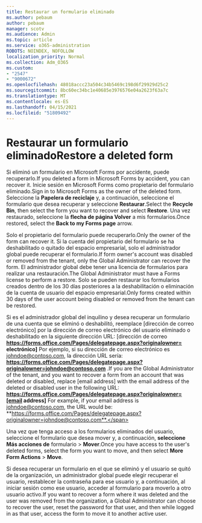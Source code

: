```yaml
---
title: Restaurar un formulario eliminado
ms.author: pebaum
author: pebaum
manager: scotv
ms.audience: Admin
ms.topic: article
ms.service: o365-administration
ROBOTS: NOINDEX, NOFOLLOW
localization_priority: Normal
ms.collection: Adm_O365
ms.custom:
- "2547"
- "9000672"
ms.openlocfilehash: 48018accc23a504c34b5469c198d6f29929d25c2
ms.sourcegitcommit: 8bc60ec34bc1e40685e3976576e04a2623f63a7c
ms.translationtype: MT
ms.contentlocale: es-ES
ms.lasthandoff: 04/15/2021
ms.locfileid: "51809492"
---
```

# <a name="restore-a-deleted-form"></a><span data-ttu-id="db516-102">Restaurar un formulario eliminado</span><span class="sxs-lookup"><span data-stu-id="db516-102">Restore a deleted form</span></span>

<span data-ttu-id="db516-103">Si eliminó un formulario en Microsoft Forms por accidente, puede recuperarlo.</span><span class="sxs-lookup"><span data-stu-id="db516-103">If you deleted a form in Microsoft Forms by accident, you can recover it.</span></span> <span data-ttu-id="db516-104">Inicie sesión en Microsoft Forms como propietario del formulario eliminado.</span><span class="sxs-lookup"><span data-stu-id="db516-104">Sign in to Microsoft Forms as the owner of the deleted form.</span></span> <span data-ttu-id="db516-105">Seleccione la **Papelera de reciclaje** y, a continuación, seleccione el formulario que desea recuperar y seleccione **Restaurar**.</span><span class="sxs-lookup"><span data-stu-id="db516-105">Select the **Recycle Bin**, then select the form you want to recover and select **Restore**.</span></span> <span data-ttu-id="db516-106">Una vez restaurado, seleccione la **flecha de página Volver** a mis formularios.</span><span class="sxs-lookup"><span data-stu-id="db516-106">Once restored, select the **Back to my Forms page** arrow.</span></span>

<span data-ttu-id="db516-107">Solo el propietario del formulario puede recuperarlo.</span><span class="sxs-lookup"><span data-stu-id="db516-107">Only the owner of the form can recover it.</span></span> <span data-ttu-id="db516-108">Si la cuenta del propietario del formulario se ha deshabilitado o quitado del espacio empresarial, solo el administrador global puede recuperar el formulario.</span><span class="sxs-lookup"><span data-stu-id="db516-108">If form owner's account was disabled or removed from the tenant, only the Global Administrator can recover the form.</span></span> <span data-ttu-id="db516-109">El administrador global debe tener una licencia de formularios para realizar una restauración.</span><span class="sxs-lookup"><span data-stu-id="db516-109">The Global Administrator must have a Forms license to perform a restore.</span></span> <span data-ttu-id="db516-110">Solo se pueden restaurar los formularios creados dentro de los 30 días posteriores a la deshabilitación o eliminación de la cuenta de usuario del espacio empresarial.</span><span class="sxs-lookup"><span data-stu-id="db516-110">Only forms created within 30 days of the user account being disabled or removed from the tenant can be restored.</span></span>

<span data-ttu-id="db516-111">Si es el administrador global del inquilino y desea recuperar un formulario de una cuenta que se eliminó o deshabilitó, reemplace [dirección de correo electrónico] por la dirección de correo electrónico del usuario eliminado o deshabilitado en la siguiente dirección URL: [dirección de correo **https://forms.office.com/Pages/delegatepage.aspx?originalowner= electrónico]** Por ejemplo, si su dirección de correo electrónico es johndoe@contoso.com, la dirección URL sería: **https://forms.office.com/Pages/delegatepage.aspx?originalowner=johndoe@contoso.com** .</span><span class="sxs-lookup"><span data-stu-id="db516-111">If you are the Global Administrator of the tenant, and you want to recover a form from an account that was deleted or disabled, replace [email address] with the email address of the deleted or disabled user in the following URL: **https://forms.office.com/Pages/delegatepage.aspx?originalowner=[email address]** For example, if your email address is johndoe@contoso.com, the URL would be: **https://forms.office.com/Pages/delegatepage.aspx?originalowner=johndoe@contoso.com**.</span></span> 

<span data-ttu-id="db516-112">Una vez que tenga acceso a los formularios eliminados del usuario, seleccione el formulario que desea mover y, a continuación, **seleccione Más acciones de** formulario  >  **Mover**.</span><span class="sxs-lookup"><span data-stu-id="db516-112">Once you have access to the user's deleted forms, select the form you want to move, and then select **More Form Actions** > **Move**.</span></span>

<span data-ttu-id="db516-113">Si desea recuperar un formulario en el que se eliminó y el usuario se quitó de la organización, un administrador global puede elegir recuperar el usuario, restablecer la contraseña para ese usuario y, a continuación, al iniciar sesión como ese usuario, acceder al formulario para moverlo a otro usuario activo.</span><span class="sxs-lookup"><span data-stu-id="db516-113">If you want to recover a form where it was deleted and the user was removed from the organization, a Global Administrator can choose to recover the user, reset the password for that user, and then while logged in as that user, access the form to move it to another active user.</span></span> 